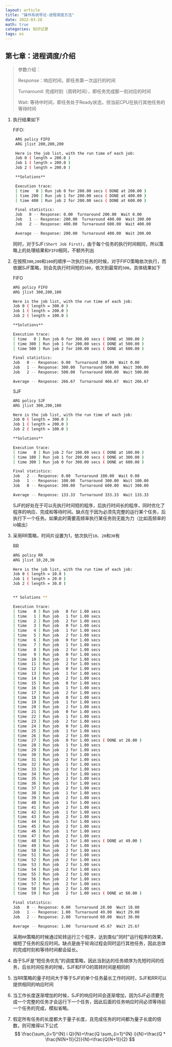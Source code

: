 ```yaml
---
layout: article
title: "操作系统导论-进程调度方法"
date: 2022-03-28
math: true
categories: 知识记录
tags: os
---
```


## 第七章：进程调度/介绍

> 参数介绍：
>
> Response：响应时间，即任务第一次运行的时间
>
> Turnaround: 完成时刻（周转时间），即任务完成那一刻对应的时间
>
> Wait: 等待中时间，即任务处于Ready状态，但当前CPU在执行其他任务的等待时间

1. 执行结果如下

   FIFO:

   ```bash
    ARG policy FIFO
    ARG jlist 200,200,200

    Here is the job list, with the run time of each job:
    Job 0 ( length = 200.0 )
    Job 1 ( length = 200.0 )
    Job 2 ( length = 200.0 )

    **Solutions**

    Execution trace:
    [ time   0 ] Run job 0 for 200.00 secs ( DONE at 200.00 )
    [ time 200 ] Run job 1 for 200.00 secs ( DONE at 400.00 )
    [ time 400 ] Run job 2 for 200.00 secs ( DONE at 600.00 )

    Final statistics:
    Job   0 -- Response: 0.00  Turnaround 200.00  Wait 0.00
    Job   1 -- Response: 200.00  Turnaround 400.00  Wait 200.00
    Job   2 -- Response: 400.00  Turnaround 600.00  Wait 400.00

    Average -- Response: 200.00  Turnaround 400.00  Wait 200.00
   ```

   同时，对于SJF`(Short Job First)`，由于每个任务的执行时间相同，所以策略上的处理结果和`FIFO`相同，不额外列出

2. 在按照`300`,`200`和`100`的顺序一次执行任务的时候，对于FIFO策略依次执行，而依据SJF策略，则会先执行时间短的`100`，依次到最常的`300`。具体结果如下

    FIFO

    ```bash
    ARG policy FIFO
    ARG jlist 300,200,100

    Here is the job list, with the run time of each job:
    Job 0 ( length = 300.0 )
    Job 1 ( length = 200.0 )
    Job 2 ( length = 100.0 )

    **Solutions**

    Execution trace:
    [ time   0 ] Run job 0 for 300.00 secs ( DONE at 300.00 )
    [ time 300 ] Run job 1 for 200.00 secs ( DONE at 500.00 )
    [ time 500 ] Run job 2 for 100.00 secs ( DONE at 600.00 )

    Final statistics:
    Job   0 -- Response: 0.00  Turnaround 300.00  Wait 0.00
    Job   1 -- Response: 300.00  Turnaround 500.00  Wait 300.00
    Job   2 -- Response: 500.00  Turnaround 600.00  Wait 500.00

    Average -- Response: 266.67  Turnaround 466.67  Wait 266.67
    ```

    SJF

    ```bash
    ARG policy SJF
    ARG jlist 300,200,100

    Here is the job list, with the run time of each job:
    Job 0 ( length = 300.0 )
    Job 1 ( length = 200.0 )
    Job 2 ( length = 100.0 )

    **Solutions**

    Execution trace:
    [ time   0 ] Run job 2 for 100.00 secs ( DONE at 100.00 )
    [ time 100 ] Run job 1 for 200.00 secs ( DONE at 300.00 )
    [ time 300 ] Run job 0 for 300.00 secs ( DONE at 600.00 )

    Final statistics:
    Job   2 -- Response: 0.00  Turnaround 100.00  Wait 0.00
    Job   1 -- Response: 100.00  Turnaround 300.00  Wait 100.00
    Job   0 -- Response: 300.00  Turnaround 600.00  Wait 300.00

    Average -- Response: 133.33  Turnaround 333.33  Wait 133.33
    ```

    SJF的好处在于可以先执行时间短的程序，后执行时间长的程序，同时优化了程序的响应、完成和等待时间。缺点在于因为必须先完整的运行某个任务，后执行下一个任务。如果此时需要高频率执行某任务则无能为力（比如高频率的io输出）

3. 采用RR策略，时间片设置为1，依次执行`10`、`20`和`30`有

   RR

    ```bash
    ARG policy RR
    ARG jlist 10,20,30

    Here is the job list, with the run time of each job:
    Job 0 ( length = 10.0 )
    Job 1 ( length = 20.0 )
    Job 2 ( length = 30.0 )


    ** Solutions **

    Execution trace:
    [ time   0 ] Run job   0 for 1.00 secs
    [ time   1 ] Run job   1 for 1.00 secs
    [ time   2 ] Run job   2 for 1.00 secs
    [ time   3 ] Run job   0 for 1.00 secs
    [ time   4 ] Run job   1 for 1.00 secs
    [ time   5 ] Run job   2 for 1.00 secs
    [ time   6 ] Run job   0 for 1.00 secs
    [ time   7 ] Run job   1 for 1.00 secs
    [ time   8 ] Run job   2 for 1.00 secs
    [ time   9 ] Run job   0 for 1.00 secs
    [ time  10 ] Run job   1 for 1.00 secs
    [ time  11 ] Run job   2 for 1.00 secs
    [ time  12 ] Run job   0 for 1.00 secs
    [ time  13 ] Run job   1 for 1.00 secs
    [ time  14 ] Run job   2 for 1.00 secs
    [ time  15 ] Run job   0 for 1.00 secs
    [ time  16 ] Run job   1 for 1.00 secs
    [ time  17 ] Run job   2 for 1.00 secs
    [ time  18 ] Run job   0 for 1.00 secs
    [ time  19 ] Run job   1 for 1.00 secs
    [ time  20 ] Run job   2 for 1.00 secs
    [ time  21 ] Run job   0 for 1.00 secs
    [ time  22 ] Run job   1 for 1.00 secs
    [ time  23 ] Run job   2 for 1.00 secs
    [ time  24 ] Run job   0 for 1.00 secs
    [ time  25 ] Run job   1 for 1.00 secs
    [ time  26 ] Run job   2 for 1.00 secs
    [ time  27 ] Run job   0 for 1.00 secs ( DONE at 28.00 )
    [ time  28 ] Run job   1 for 1.00 secs
    [ time  29 ] Run job   2 for 1.00 secs
    [ time  30 ] Run job   1 for 1.00 secs
    [ time  31 ] Run job   2 for 1.00 secs
    [ time  32 ] Run job   1 for 1.00 secs
    [ time  33 ] Run job   2 for 1.00 secs
    [ time  34 ] Run job   1 for 1.00 secs
    [ time  35 ] Run job   2 for 1.00 secs
    [ time  36 ] Run job   1 for 1.00 secs
    [ time  37 ] Run job   2 for 1.00 secs
    [ time  38 ] Run job   1 for 1.00 secs
    [ time  39 ] Run job   2 for 1.00 secs
    [ time  40 ] Run job   1 for 1.00 secs
    [ time  41 ] Run job   2 for 1.00 secs
    [ time  42 ] Run job   1 for 1.00 secs
    [ time  43 ] Run job   2 for 1.00 secs
    [ time  44 ] Run job   1 for 1.00 secs
    [ time  45 ] Run job   2 for 1.00 secs
    [ time  46 ] Run job   1 for 1.00 secs
    [ time  47 ] Run job   2 for 1.00 secs
    [ time  48 ] Run job   1 for 1.00 secs ( DONE at 49.00 )
    [ time  49 ] Run job   2 for 1.00 secs
    [ time  50 ] Run job   2 for 1.00 secs
    [ time  51 ] Run job   2 for 1.00 secs
    [ time  52 ] Run job   2 for 1.00 secs
    [ time  53 ] Run job   2 for 1.00 secs
    [ time  54 ] Run job   2 for 1.00 secs
    [ time  55 ] Run job   2 for 1.00 secs
    [ time  56 ] Run job   2 for 1.00 secs
    [ time  57 ] Run job   2 for 1.00 secs
    [ time  58 ] Run job   2 for 1.00 secs
    [ time  59 ] Run job   2 for 1.00 secs ( DONE at 60.00 )

    Final statistics:
    Job   0 -- Response: 0.00  Turnaround 28.00  Wait 18.00
    Job   1 -- Response: 1.00  Turnaround 49.00  Wait 29.00
    Job   2 -- Response: 2.00  Turnaround 60.00  Wait 30.00

    Average -- Response: 1.00  Turnaround 45.67  Wait 25.67
    ```

   采用`RR`策略的时候通过轮转运行三个程序，达到类似"同时"运行程序的效果，缩短了任务的反应时间。缺点是由于轮询过程会同时运行其他任务，因此总体的完成时刻和等待时间都会延长。

4. 由于SJF是“短任务优先”的调度策略，因此当到达的任务顺序为先短时间的任务，后长时间任务的时候，SJF和FIFO的周转时间是相同的

5. 当RR策略的量子时间大于等于SJF的单个任务最长工作时间时，SJF和RR可以提供相同的响应时间

6. 当工作长度逐渐增加的时候，SJF的响应时间会逐渐增加，因为SJF必须要完成一个完整的任务才会运行下一个任务，因此后面的任务响应时间必须等待前一个任务的完成，模拟省略。

7. 假定所有任务的长度都大于量子长度，且完成任务的时间都为量子长度的倍数，则可推得以下公式
$$
   \frac{\sum_{i=1}^{N} i Q}{N}=\frac{Q \sum_{i=1}^{N} i}{N}=\frac{Q * \frac{N(N+1)}{2}}{N}=\frac{Q(N+1)}{2}
$$
